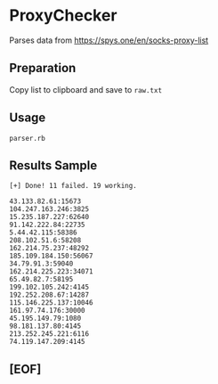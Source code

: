 # ProxyChecker

Parses data from https://spys.one/en/socks-proxy-list

## Preparation 

Copy list to clipboard and save to ``raw.txt`` 

## Usage 

``parser.rb``

## Results Sample

```
[+] Done! 11 failed. 19 working.

43.133.82.61:15673
104.247.163.246:3825
15.235.187.227:62640
91.142.222.84:22735
5.44.42.115:58386
208.102.51.6:58208
162.214.75.237:48292
185.109.184.150:56067
34.79.91.3:59040
162.214.225.223:34071
65.49.82.7:58195
199.102.105.242:4145
192.252.208.67:14287
115.146.225.137:10046
161.97.74.176:30000
45.195.149.79:1080
98.181.137.80:4145
213.252.245.221:6116
74.119.147.209:4145
```

## [EOF]



